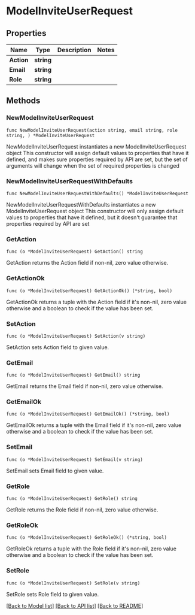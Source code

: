 # ModelInviteUserRequest

## Properties

Name | Type | Description | Notes
------------ | ------------- | ------------- | -------------
**Action** | **string** |  | 
**Email** | **string** |  | 
**Role** | **string** |  | 

## Methods

### NewModelInviteUserRequest

`func NewModelInviteUserRequest(action string, email string, role string, ) *ModelInviteUserRequest`

NewModelInviteUserRequest instantiates a new ModelInviteUserRequest object
This constructor will assign default values to properties that have it defined,
and makes sure properties required by API are set, but the set of arguments
will change when the set of required properties is changed

### NewModelInviteUserRequestWithDefaults

`func NewModelInviteUserRequestWithDefaults() *ModelInviteUserRequest`

NewModelInviteUserRequestWithDefaults instantiates a new ModelInviteUserRequest object
This constructor will only assign default values to properties that have it defined,
but it doesn't guarantee that properties required by API are set

### GetAction

`func (o *ModelInviteUserRequest) GetAction() string`

GetAction returns the Action field if non-nil, zero value otherwise.

### GetActionOk

`func (o *ModelInviteUserRequest) GetActionOk() (*string, bool)`

GetActionOk returns a tuple with the Action field if it's non-nil, zero value otherwise
and a boolean to check if the value has been set.

### SetAction

`func (o *ModelInviteUserRequest) SetAction(v string)`

SetAction sets Action field to given value.


### GetEmail

`func (o *ModelInviteUserRequest) GetEmail() string`

GetEmail returns the Email field if non-nil, zero value otherwise.

### GetEmailOk

`func (o *ModelInviteUserRequest) GetEmailOk() (*string, bool)`

GetEmailOk returns a tuple with the Email field if it's non-nil, zero value otherwise
and a boolean to check if the value has been set.

### SetEmail

`func (o *ModelInviteUserRequest) SetEmail(v string)`

SetEmail sets Email field to given value.


### GetRole

`func (o *ModelInviteUserRequest) GetRole() string`

GetRole returns the Role field if non-nil, zero value otherwise.

### GetRoleOk

`func (o *ModelInviteUserRequest) GetRoleOk() (*string, bool)`

GetRoleOk returns a tuple with the Role field if it's non-nil, zero value otherwise
and a boolean to check if the value has been set.

### SetRole

`func (o *ModelInviteUserRequest) SetRole(v string)`

SetRole sets Role field to given value.



[[Back to Model list]](../README.md#documentation-for-models) [[Back to API list]](../README.md#documentation-for-api-endpoints) [[Back to README]](../README.md)


